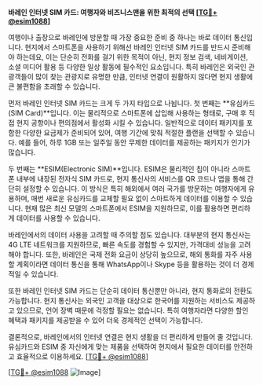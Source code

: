 **바레인 인터넷 SIM 카드: 여행자와 비즈니스맨을 위한 최적의 선택 [[TG💪+ @esim1088](https://t.me/s/esim1088)]**

여행이나 출장으로 바레인에 방문할 때 가장 중요한 준비 중 하나는 바로 데이터 통신입니다. 현지에서 스마트폰을 사용하기 위해선 바레인 인터넷 SIM 카드를 반드시 준비해야 하는데요, 이는 단순히 전화를 걸기 위한 목적이 아닌, 현지 정보 검색, 네비게이션, 소셜 미디어 활용 등 다양한 일상 활동에 필수적인 요소입니다. 특히 바레인은 외국인 관광객들이 많이 찾는 관광지로 유명한 만큼, 인터넷 연결이 원활하지 않다면 현지 생활에 큰 불편함을 초래할 수 있습니다.

먼저 바레인 인터넷 SIM 카드는 크게 두 가지 타입으로 나뉩니다. 첫 번째는 **유심카드(SIM Card)**입니다. 이는 물리적으로 스마트폰에 삽입해 사용하는 형태로, 구매 후 직접 현지 공항이나 편의점에서 활성화 시킬 수 있습니다. 일반적으로 데이터 패키지를 포함한 다양한 요금제가 준비되어 있어, 여행 기간에 맞춰 적절한 플랜을 선택할 수 있습니다. 예를 들어, 하루 1GB 또는 일주일 동안 무제한 데이터를 제공하는 패키지가 인기가 많습니다.

두 번째는 **ESIM(Electronic SIM)**입니다. ESIM은 물리적인 칩이 아니라 스마트폰 내부에 내장된 전자식 SIM 카드로, 현지 통신사의 서비스를 QR 코드나 앱을 통해 간단히 설정할 수 있습니다. 이 방식은 특히 해외에서 여러 국가를 방문하는 여행자에게 유용하며, 매번 새로운 유심카드를 교체할 필요 없이 스마트하게 데이터를 이용할 수 있습니다. 현재 많은 최신 모델의 스마트폰에서 ESIM을 지원하므로, 이를 활용하면 편리하게 데이터를 사용할 수 있습니다.

바레인에서의 데이터 사용을 고려할 때 주의할 점도 있습니다. 대부분의 현지 통신사는 4G LTE 네트워크를 지원하므로, 빠른 속도를 경험할 수 있지만, 가격대비 성능을 고려해야 합니다. 또한, 바레인은 국제 전화 요금이 상당히 높으므로, 해외 통화를 자주 사용할 계획이라면 데이터 통신을 통해 WhatsApp이나 Skype 등을 활용하는 것이 더 경제적일 수 있습니다.

또한 바레인 인터넷 SIM 카드는 단순히 데이터 통신뿐만 아니라, 현지 통화로의 전환도 가능합니다. 현지 통신사는 외국인 고객을 대상으로 한국어를 지원하는 서비스도 제공하고 있으므로, 언어 장벽 때문에 걱정할 필요는 없습니다. 특히 여행자라면 다양한 할인 혜택과 패키지를 제공받을 수 있어 더욱 경제적인 선택이 가능합니다.

결론적으로, 바레인에서의 인터넷 연결은 현지 생활을 더 편리하게 만들어 줄 것입니다. 유심카드와 ESIM 중 자신에게 맞는 제품을 선택하여 현지에서 필요한 데이터를 안전하고 효율적으로 이용하세요. [[TG💪+ @esim1088](https://t.me/s/esim1088)]

[[TG💪+ @esim1088](https://t.me/s/esim1088) ![Image](https://i.postimg.cc/Y0z9fWf4/image.png)]